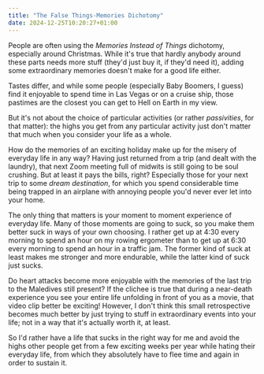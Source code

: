 ```yaml
---
title: "The False Things-Memories Dichotomy"
date: 2024-12-25T10:20:27+01:00
---
```


People are often using the _Memories Instead of Things_ dichotomy, especially
around Christmas. While it's true that hardly anybody around these parts needs
more stuff (they'd just buy it, if they'd need it), adding some extraordinary
memories doesn't make for a good life either.

Tastes differ, and while some people (especially Baby Boomers, I guess) find it
enjoyable to spend time in Las Vegas or on a cruise ship, those pastimes are the
closest you can get to Hell on Earth in my view.

But it's not about the choice of particular activities (or rather _passivities_,
for that matter): the highs you get from any particular activity just don't
matter that much when you consider your life as a whole.

How do the memories of an exciting holiday make up for the misery of everyday
life in any way? Having just returned from a trip (and dealt with the laundry),
that next Zoom meeting full of midwits is still going to be soul crushing. But
at least it pays the bills, right? Especially those for your next trip to some
_dream destination_, for which you spend considerable time being trapped in an
airplane with annoying people you'd never ever let into your home.

The only thing that matters is your moment to moment experience of everyday
life. Many of those moments are going to suck, so you make them better suck in
ways of your own choosing. I rather get up at 4:30 every morning to spend an
hour on my rowing ergometer than to get up at 6:30 every morning to spend an
hour in a traffic jam. The former kind of suck at least makes me stronger and
more endurable, while the latter kind of suck just sucks.

Do heart attacks become more enjoyable with the memories of the last trip to the
Maledives still present? If the clichee is true that during a near-death
experience you see your entire life unfolding in front of you as a movie, that
video clip better be exciting! However, I don't think this small retrospective
becomes much better by just trying to stuff in extraordinary events into your
life; not in a way that it's actually worth it, at least.

So I'd rather have a life that sucks in the right way for me and avoid the highs
other people get from a few exciting weeks per year while hating their everyday
life, from which they absolutely have to flee time and again in order to sustain
it.
